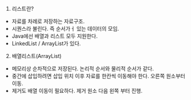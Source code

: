 1. 리스트란?
 - 자료를 차례로 저장하는 자료구조. 
 - 시퀀스라 불린다. 즉 순서가ㅓ 있는 데이터의 모임.
 - Java에선 배열과 리스트 모두 지원한다. 
 - LinkedList / ArrayList가 있다. 
 
 2. 배열리스트(ArrayList)
  - 메모리상 순차적으로 저장된다. 논리적 순서와 물리적 순서가 같다. 
  - 중간에 삽입하려면 삽입 위치 이후 자료를 한칸씩 이동해야 한다. 오른쪽 원소부터 이동.
  - 제거도 배열 이동이 필요하다. 제거 원소 다음 왼쪽 부터 진행. 